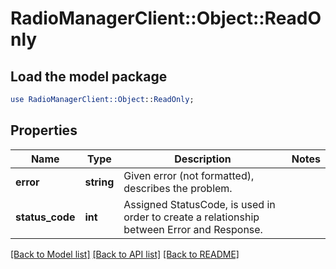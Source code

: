 # RadioManagerClient::Object::ReadOnly

## Load the model package
```perl
use RadioManagerClient::Object::ReadOnly;
```

## Properties
Name | Type | Description | Notes
------------ | ------------- | ------------- | -------------
**error** | **string** | Given error (not formatted), describes the problem. | 
**status_code** | **int** | Assigned StatusCode, is used in order to create a relationship between Error and Response. | 

[[Back to Model list]](../README.md#documentation-for-models) [[Back to API list]](../README.md#documentation-for-api-endpoints) [[Back to README]](../README.md)


